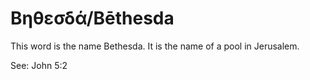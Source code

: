 # Βηθεσδά/Bēthesda
This word is the name Bethesda. It is the name of a pool in Jerusalem.

See: John 5:2

